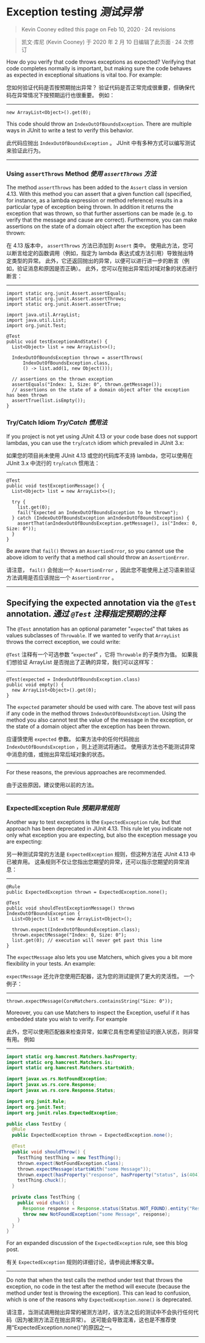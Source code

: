 # Exception testing *测试异常*

> Kevin Cooney edited this page on Feb 10, 2020 · 24 revisions 

> 凯文·库尼 (Kevin Cooney) 于 2020 年 2 月 10 日编辑了此页面 · 24 次修订

How do you verify that code throws exceptions as expected? 
Verifying that code completes normally is important, but making sure the code behaves as expected in exceptional situations is vital too. 
For example:


您如何验证代码是否按预期抛出异常？
验证代码是否正常完成很重要，但确保代码在异常情况下按预期运行也很重要。
例如：

---

`new ArrayList<Object>().get(0);`

This code should throw an `IndexOutOfBoundsException`. 
There are multiple ways in JUnit to write a test to verify this behavior.


此代码应抛出 `IndexOutOfBoundsException` 。
JUnit 中有多种方式可以编写测试来验证此行为。

---

### Using `assertThrows` Method *使用 `assertThrows` 方法*

The method `assertThrows` has been added to the `Assert` class in version 4.13. 
With this method you can assert that a given function call (specified, for instance, as a lambda expression or method reference) results in a particular type of exception being thrown. 
In addition it returns the exception that was thrown, so that further assertions can be made (e.g. to verify that the message and cause are correct). 
Furthermore, you can make assertions on the state of a domain object after the exception has been thrown:


在 4.13 版本中， `assertThrows` 方法已添加到 `Assert` 类中。
使用此方法，您可以断言给定的函数调用（例如，指定为 lambda 表达式或方法引用）导致抛出特定类型的异常。
此外，它还返回抛出的异常，以便可以进行进一步的断言（例如，验证消息和原因是否正确）。
此外，您可以在抛出异常后对域对象的状态进行断言：

---

```
import static org.junit.Assert.assertEquals;
import static org.junit.Assert.assertThrows;
import static org.junit.Assert.assertTrue;

import java.util.ArrayList;
import java.util.List;
import org.junit.Test;

@Test
public void testExceptionAndState() {
  List<Object> list = new ArrayList<>();

  IndexOutOfBoundsException thrown = assertThrows(
      IndexOutOfBoundsException.class,
      () -> list.add(1, new Object()));

  // assertions on the thrown exception
  assertEquals("Index: 1, Size: 0", thrown.getMessage());
  // assertions on the state of a domain object after the exception has been thrown
  assertTrue(list.isEmpty());
}

```

### Try/Catch Idiom *Try/Catch 惯用法*

If you project is not yet using JUnit 4.13 or your code base does not support lambdas, you can use the `try`/`catch` idiom which prevailed in JUnit 3.x:


如果您的项目尚未使用 JUnit 4.13 或您的代码库不支持 lambda，您可以使用在 JUnit 3.x 中流行的 `try`/`catch` 惯用法：

---

```
@Test
public void testExceptionMessage() {
  List<Object> list = new ArrayList<>();
    
  try {
    list.get(0);
    fail("Expected an IndexOutOfBoundsException to be thrown");
  } catch (IndexOutOfBoundsException anIndexOutOfBoundsException) {
    assertThat(anIndexOutOfBoundsException.getMessage(), is("Index: 0, Size: 0"));
  }
}

```

Be aware that `fail()` throws an `AssertionError`, so you cannot use the above idiom to verify that a method call should throw an `AssertionError`.


请注意， `fail()` 会抛出一个 `AssertionError` ，因此您不能使用上述习语来验证方法调用是否应该抛出一个 `AssertionError` 。

---

## Specifying the expected annotation via the `@Test` annotation. *通过 `@Test` 注释指定预期的注释*

The `@Test` annotation has an optional parameter "`expected`" that takes as values subclasses of `Throwable`. 
If we wanted to verify that `ArrayList` throws the correct exception, we could write:


`@Test` 注释有一个可选参数 “`expected`” ，它将 `Throwable` 的子类作为值。
如果我们想验证 ArrayList 是否抛出了正确的异常，我们可以这样写：

---

```
@Test(expected = IndexOutOfBoundsException.class) 
public void empty() { 
  new ArrayList<Object>().get(0); 
}

```

The `expected` parameter should be used with care. 
The above test will pass if any code in the method throws `IndexOutOfBoundsException`. 
Using the method you also cannot test the value of the message in the exception, or the state of a domain object after the exception has been thrown.


应谨慎使用 `expected` 参数。
如果方法中的任何代码抛出 `IndexOutOfBoundsException` ，则上述测试将通过。
使用该方法也不能测试异常中消息的值，或抛出异常后域对象的状态。

---

For these reasons, the previous approaches are recommended.


由于这些原因，建议使用以前的方法。

---

### ExpectedException Rule *预期异常规则*

Another way to test exceptions is the `ExpectedException` rule, but that approach has been deprecated in JUnit 4.13. 
This rule let you indicate not only what exception you are expecting, but also the exception message you are expecting:


另一种测试异常的方法是 `ExpectedException` 规则，但这种方法在 JUnit 4.13 中已被弃用。
这条规则不仅让您指出您期望的异常，还可以指示您期望的异常消息：

---

```
@Rule
public ExpectedException thrown = ExpectedException.none();

@Test
public void shouldTestExceptionMessage() throws IndexOutOfBoundsException {
  List<Object> list = new ArrayList<Object>();
 
  thrown.expect(IndexOutOfBoundsException.class);
  thrown.expectMessage("Index: 0, Size: 0");
  list.get(0); // execution will never get past this line
}

```

The `expectMessage` also lets you use Matchers, which gives you a bit more flexibility in your tests. 
An example:


`expectMessage` 还允许您使用匹配器，这为您的测试提供了更大的灵活性。
一个例子：

---

`thrown.expectMessage(CoreMatchers.containsString("Size: 0"));`

Moreover, you can use Matchers to inspect the Exception, useful if it has embedded state you wish to verify. 
For example


此外，您可以使用匹配器来检查异常，如果它具有您希望验证的嵌入状态，则非常有用。
例如

---

```java
import static org.hamcrest.Matchers.hasProperty;
import static org.hamcrest.Matchers.is;
import static org.hamcrest.Matchers.startsWith;

import javax.ws.rs.NotFoundException;
import javax.ws.rs.core.Response;
import javax.ws.rs.core.Response.Status;

import org.junit.Rule;
import org.junit.Test;
import org.junit.rules.ExpectedException;

public class TestExy {
  @Rule
  public ExpectedException thrown = ExpectedException.none();

  @Test
  public void shouldThrow() {
    TestThing testThing = new TestThing();
    thrown.expect(NotFoundException.class);
    thrown.expectMessage(startsWith("some Message"));
    thrown.expect(hasProperty("response", hasProperty("status", is(404))));
    testThing.chuck();
  }

  private class TestThing {
    public void chuck() {
      Response response = Response.status(Status.NOT_FOUND).entity("Resource not found").build();
      throw new NotFoundException("some Message", response);
    }
  }
}

```

For an expanded discussion of the `ExpectedException` rule, see this blog post.


有关 `ExpectedException` 规则的详细讨论，请参阅此博客文章。

---

Do note that when the test calls the method under test that throws the exception, no code in the test after the method will execute (because the method under test is throwing the exception). 
This can lead to confusion, which is one of the reasons why `ExpectedException.none()` is deprecated.


请注意，当测试调用抛出异常的被测方法时，该方法之后的测试中不会执行任何代码（因为被测方法正在抛出异常）。
这可能会导致混淆，这也是不推荐使用“ExpectedException.none()”的原因之一。

---
